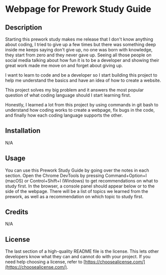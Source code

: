 # Webpage for Prework Study Guide

## Description

Starting this prework study makes me release that I don't know anything about coding, I tried to give up a few times but there was something deep inside me keeps saying don't give up, no one was born with knowledge, they start from zero and they never gave up. Seeing all those people on social media talking about how fun it is to be a developer and showing their great work made me move on and forget about giving up.

I want to learn to code and be a developer so I start building this project to help me understand the basics and have an idea of how to create a website.

This project solves my big problem and it answers the most popular question of what coding language should I  start learning first.

Honestly, I learned a lot from this project by using commands in git bash to understand how coding works to create a webpage, fix bugs in the code, and finally how each coding language supports the other.  




## Installation

N/A

## Usage

You can use this Prework Study Guide by going over the notes in each section. Open the Chrome DevTools by pressing Command+Option+I (macOS) or Control+Shift+I (Windows) to get recommendations on what to study first. In the browser, a console panel should appear below or to the side of the webpage. There will be a list of topics we learned from the prework, as well as a recommendation on which topic to study first.


## Credits

N/A

## License

The last section of a high-quality README file is the license. This lets other developers know what they can and cannot do with your project. If you need help choosing a license, refer to [https://choosealicense.com/](https://choosealicense.com/).
